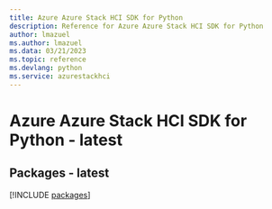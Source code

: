 ```yaml
---
title: Azure Azure Stack HCI SDK for Python
description: Reference for Azure Azure Stack HCI SDK for Python
author: lmazuel
ms.author: lmazuel
ms.data: 03/21/2023
ms.topic: reference
ms.devlang: python
ms.service: azurestackhci
---
```

# Azure Azure Stack HCI SDK for Python - latest
## Packages - latest
[!INCLUDE [packages](azure-stack-hci-index.md)]